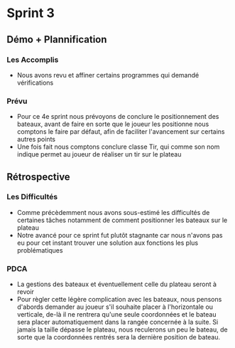 # Sprint 3

## Démo + Plannification

### Les Accomplis
- Nous avons revu et affiner certains programmes qui demandé vérifications

### Prévu
* Pour ce 4e sprint nous prévoyons de conclure le positionnement des bateaux, avant de faire en sorte que le joueur les positionne nous comptons le faire par défaut, afin de faciliter l'avancement sur certains autres points
* Une fois fait nous comptons conclure classe Tir, qui comme son nom indique permet au joueur de réaliser un tir sur le plateau

## Rétrospective

### Les Difficultés
- Comme précèdemment nous avons sous-estimé les difficultés de certaines tâches notamment de comment positionner les bateaux sur le plateau
- Notre avancé pour ce sprint fut plutôt stagnante car nous n'avons pas eu pour cet instant trouver une solution aux fonctions les plus problématiques

### PDCA
* La gestions des bateaux et éventuellement celle du plateau seront à revoir
* Pour règler cette légère complication avec les bateaux, nous pensons d'abords demander au joueur s'il souhaite placer à l'horizontale ou verticale, de-là il ne rentrera qu'une seule coordonnées et le bateau sera placer automatiquement dans la rangée concernée à la suite. Si jamais la taille dépasse le plateau, nous reculerons un peu le bateau, de sorte que la coordonnées rentrés sera la dernière position de bateau.


